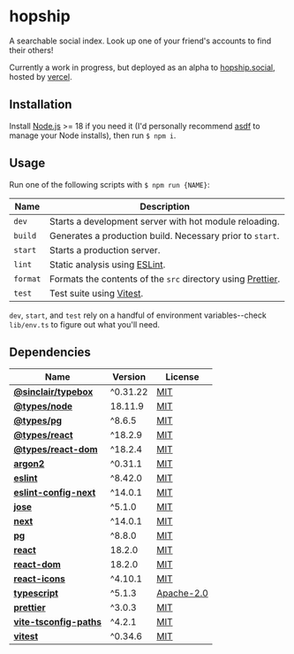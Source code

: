 # hopship

A searchable social index. Look up one of your friend's accounts to find their others!

Currently a work in progress, but deployed as an alpha to [hopship.social](https://hopship.social), hosted by [vercel](https://vercel.com/).

## Installation

Install [Node.js](https://nodejs.org/en/download) >= 18 if you need it (I'd personally recommend [asdf](https://asdf-vm.com/) to manage your Node installs), then run `$ npm i`.

## Usage

Run one of the following scripts with `$ npm run {NAME}`:

| Name | Description |
|------|-------------|
| `dev` | Starts a development server with hot module reloading. |
| `build` | Generates a production build. Necessary prior to `start`. |
| `start` | Starts a production server. |
| `lint` | Static analysis using [ESLint](https://eslint.org/). |
| `format` | Formats the contents of the `src` directory using [Prettier](https://prettier.io/). |
| `test` | Test suite using [Vitest](https://vitest.dev/). |

`dev`, `start`, and `test` rely on a handful of environment variables--check `lib/env.ts` to figure out what you'll need.

## Dependencies

| Name | Version | License |
|------|---------|---------|
| **[@sinclair/typebox](https://www.npmjs.com/package/@sinclair/typebox)** | ^0.31.22 | [MIT](https://github.com/sinclairzx81/typebox/blob/master/license) |
| **[@types/node](https://www.npmjs.com/package/@types/node)** |  18.11.9 | [MIT](https://github.com/DefinitelyTyped/DefinitelyTyped/blob/master/LICENSE) |
| **[@types/pg](https://www.npmjs.com/package/@types/pg)** |  ^8.6.5 | [MIT](https://github.com/DefinitelyTyped/DefinitelyTyped/blob/master/LICENSE) |
| **[@types/react](https://www.npmjs.com/package/@types/react)** |  ^18.2.9 | [MIT](https://github.com/DefinitelyTyped/DefinitelyTyped/blob/master/LICENSE) |
| **[@types/react-dom](https://www.npmjs.com/package/@types/react-dom)** |  ^18.2.4 | [MIT](https://github.com/DefinitelyTyped/DefinitelyTyped/blob/master/LICENSE) |
| **[argon2](https://www.npmjs.com/package/argon2)** |  ^0.31.1 | [MIT](https://github.com/ranisalt/node-argon2/blob/master/LICENSE) |
| **[eslint](https://www.npmjs.com/package/eslint)** |  ^8.42.0 | [MIT](https://github.com/eslint/eslint/blob/main/LICENSE) |
| **[eslint-config-next](https://www.npmjs.com/package/eslint-config-next)** |  ^14.0.1 | [MIT](https://github.com/vercel/next.js/blob/canary/license.md) |
| **[jose](https://www.npmjs.com/package/jose)** |  ^5.1.0 | [MIT](https://github.com/panva/jose/blob/main/LICENSE.md) |
| **[next](https://www.npmjs.com/package/next)** |  ^14.0.1 | [MIT](https://github.com/vercel/next.js/blob/canary/license.md) |
| **[pg](https://www.npmjs.com/package/pg)** |  ^8.8.0 | [MIT](https://github.com/brianc/node-postgres/blob/master/LICENSE) |
| **[react](https://www.npmjs.com/package/react)** |  18.2.0 | [MIT](https://github.com/facebook/react/blob/main/LICENSE) |
| **[react-dom](https://www.npmjs.com/package/react-dom)** |  18.2.0 | [MIT](https://github.com/facebook/react/blob/main/LICENSE) |
| **[react-icons](https://www.npmjs.com/package/react-icons)** |  ^4.10.1 | [MIT](https://github.com/react-icons/react-icons/blob/master/LICENSE) |
| **[typescript](https://www.npmjs.com/package/typescript)** |  ^5.1.3 | [Apache-2.0](https://github.com/microsoft/TypeScript/blob/main/LICENSE.txt) |
| **[prettier](https://www.npmjs.com/package/prettier)** |  ^3.0.3 | [MIT](https://github.com/prettier/prettier/blob/main/LICENSE) |
| **[vite-tsconfig-paths](https://www.npmjs.com/package/vite-tsconfig-paths)** | ^4.2.1 | [MIT](https://github.com/aleclarson/vite-tsconfig-paths/blob/master/LICENSE) |
| **[vitest](https://www.npmjs.com/package/vitest)** |  ^0.34.6 | [MIT](https://github.com/vitest-dev/vitest/blob/main/LICENSE) |

